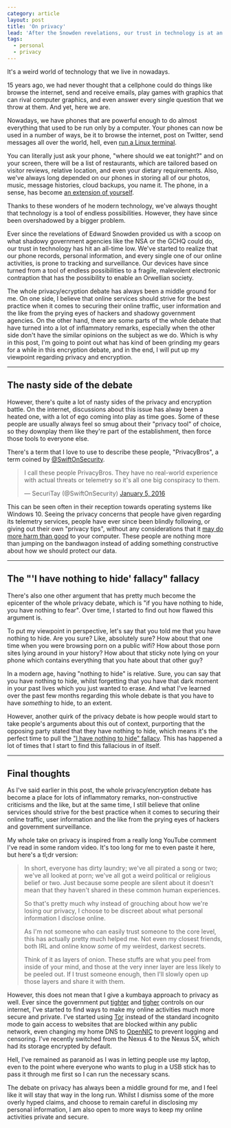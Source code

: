 ```yaml
---
category: article
layout: post
title: 'On privacy'
lead: 'After the Snowden revelations, our trust in technology is at an all-time low. At the same time, the debate on privacy and encryption is getting even more heated.'
tags:
  - personal
  - privacy
---
```


It's a weird world of technology that we live in nowadays.

15 years ago, we had never thought that a cellphone could do things like browse the internet, send and receive emails, play games with graphics that can rival computer graphics, and even answer every single question that we throw at them. And yet, here we are.

Nowadays, we have phones that are powerful enough to do almost everything that used to be run only by a computer. Your phones can now be used in a number of ways, be it to browse the internet, post on Twitter, send messages all over the world, hell, even [run a Linux terminal](https://termux.com/).

You can literally just ask your phone, "where should we eat tonight?" and on your screen, there will be a list of restaurants, which are tailored based on visitor reviews, relative location, and even your dietary requirements. Also, we've always long depended on our phones in storing all of our photos, music, message histories, cloud backups, you name it. The phone, in a sense, has become [an extension of yourself](https://www.youtube.com/watch?v=e-ZpsxnmmbE).

Thanks to these wonders of he modern technology, we've always thought that technology is a tool of endless possibilities. However, they have since been overshadowed by a bigger problem.

Ever since the revelations of Edward Snowden provided us with a scoop on what shadowy government agencies like the NSA or the GCHQ could do, our trust in technology has hit an all-time low. We've started to realize that our phone records, personal information, and every single one of our online activities, is prone to tracking and surveillance. Our devices have since turned from a tool of endless possibilities to a fragile, malevolent electronic contraption that has the possibility to enable an Orwellian society.

The whole privacy/ecryption debate has always been a middle ground for me. On one side, I believe that online services should strive for the best practice when it comes to securing their online traffic, user information and the like from the prying eyes of hackers and shadowy government agencies. On the other hand, there are some parts of the whole debate that have turned into a lot of inflammatory remarks, especially when the other side don't have the similar opinions on the subject as we do. Which is why in this post, I'm going to point out what has kind of been grinding my gears for a while in this encryption debate, and in the end, I will put up my viewpoint regarding privacy and encryption.

---

## The nasty side of the debate

However, there's quite a lot of nasty sides of the privacy and encryption battle. On the internet, discussions about this issue has alway been a heated one, with a lot of ego coming into play as time goes. Some of these people are usually always feel so smug about their "privacy tool" of choice, so they downplay them like they're part of the establishment, then force those tools to everyone else.

There's a term that I love to use to describe these people, "PrivacyBros", a term coined by [@SwiftOnSecurity](https://twitter.com/SwiftOnSecurity).

<blockquote class="twitter-tweet" data-conversation="none" data-lang="en"><p lang="en" dir="ltr">I call these people PrivacyBros. They have no real-world experience with actual threats or telemetry so it&#39;s all one big conspiracy to them.</p>&mdash; SecuriTay (@SwiftOnSecurity) <a href="https://twitter.com/SwiftOnSecurity/status/684197149203017728">January 5, 2016</a></blockquote>

This can be seen often in their reception towards operating systems like Windows 10. Seeing the privacy concerns that people have given regarding its telemetry services, people have ever since been blindly following, or giving out their own "privacy tips", without any considerations that it [may do more harm than good](https://twitter.com/SwiftOnSecurity/status/684195496978595841) to your computer. These people are nothing more than jumping on the bandwagon instead of adding something constructive about how we should protect our data.

---

## The "'I have nothing to hide' fallacy" fallacy

There's also one other argument that has pretty much become the epicenter of the whole privacy debate, which is "if you have nothing to hide, you have nothing to fear". Over time, I started to find out how flawed this argument is.

To put my viewpoint in perspective, let's say that you told me that you have nothing to hide. Are you sure? Like, absolutely sure? How about that one time when you were browsing porn on a public wifi? How about those porn sites lying around in your history? How about that sticky note lying on your phone which contains everything that you hate about that other guy?

In a modern age, having "nothing to hide" is relative. Sure, you can say that you have nothing to hide, whilst forgetting that you have that dark moment in your past lives which you just wanted to erase. And what I've learned over the past few months regarding this whole debate is that you have to have _something_ to hide, to an extent.

However, another quirk of the privacy debate is how people would start to take people's arguments about this out of context, purporting that the opposing party stated that they have nothing to hide, which means it's the perfect time to pull the ["I have nothing to hide" fallacy](https://twitter.com/SoatokDhole/status/691704485933105152). This has happened a lot of times that I start to find this fallacious in of itself.

---

## Final thoughts

As I've said earlier in this post, the whole privacy/encryption debate has become a place for lots of inflammatory remarks, non-constructive criticisms and the like, but at the same time, I still believe that online services should strive for the best practice when it comes to securing their online traffic, user information and the like from the prying eyes of hackers and government surveillance.

My whole take on privacy is inspired from a really long YouTube comment I've read in some random video. It's too long for me to even paste it here, but here's a tl;dr version:

> In short, everyone has dirty laundry; we've all pirated a song or two; we've all looked at porn; we've all got a weird political or religious belief or two. Just because some people are silent about it doesn't mean that they haven't shared in these common human experiences.
>
> So that's pretty much why instead of grouching about how we're losing our privacy, I choose to be discreet about what personal information I disclose online.
>
> As I'm not someone who can easily trust someone to the core level, this has actually pretty much helped me. Not even my closest friends, both IRL and online know _some_ of my weirdest, darkest secrets.
>
> Think of it as layers of onion. These stuffs are what you peel from inside of your mind, and those at the very inner layer are less likely to be peeled out. If I trust someone enough, then I'll slowly open up those layers and share it with them.

However, this does not mean that I give a kumbaya approach to privacy as well. Ever since the government put [tighter](/2016/02/17/tumblr-and-the-internet-positif-hammer/) and [tigher](/2016/02/18/they-did-it-they-said-the-c-word/) controls on our internet, I've started to find ways to make my online activities much more secure and private. I've started using [Tor](https://www.torproject.org/) instead of the standard incognito mode to gain access to websites that are blocked within any public network, even changing my home DNS to [OpenNIC](https://www.opennicproject.org/) to prevent logging and censoring. I've recently switched from the Nexus 4 to the Nexus 5X, which had its storage encrypted by default.

Hell, I've remained as paranoid as I was in letting people use my laptop, even to the point where everyone who wants to plug in a USB stick has to pass it through me first so I can run the necessary scans.

The debate on privacy has always been a middle ground for me, and I feel like it will stay that way in the long run. Whilst I dismiss some of the more overly hyped claims, and choose to remain careful in disclosing my personal information, I am also open to more ways to keep my online activities private and secure.
